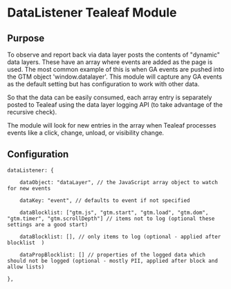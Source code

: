 # DataListener Tealeaf Module

## Purpose

To observe and report back via data layer posts the contents of "dynamic" data layers. These have an array where events are added as the page is used. The most common example of this is when GA events are pushed into the GTM object 'window.datalayer'. This module will capture any GA events as the default setting but has configuration to work with other data.

So that the data can be easily consumed, each array entry is separately posted to Tealeaf using the data layer logging API (to take advantage of the recursive check).

The module will look for new entries in the array when Tealeaf processes events like a click, change, unload, or visibility change.

## Configuration

```
dataListener: {

    dataObject: "dataLayer", // the JavaScript array object to watch for new events

    dataKey: "event", // defaults to event if not specified

    dataBlocklist: ["gtm.js", "gtm.start", "gtm.load", "gtm.dom", "gtm.timer", "gtm.scrollDepth"] // items not to log (optional these settings are a good start)

    dataBlocklist: [], // only items to log (optional - applied after blocklist  )

    dataPropBlocklist: [] // properties of the logged data which should not be logged (optional - mostly PII, applied after block and allow lists)

},
```